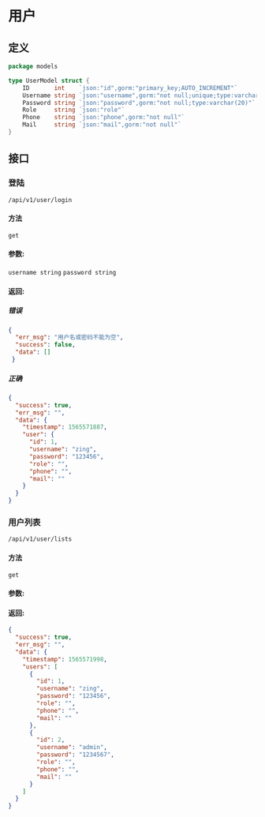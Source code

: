 # 用户

## 定义
```go
package models

type UserModel struct {
	ID       int    `json:"id",gorm:"primary_key;AUTO_INCREMENT"`
	Username string `json:"username",gorm:"not null;unique;type:varchar(30)"`
	Password string `json:"password",gorm:"not null;type:varchar(20)"`
	Role     string `json:"role"`
	Phone    string `json:"phone",gorm:"not null"`
	Mail     string `json:"mail",gorm:"not null"`
}
```

## 接口 

### 登陆
`/api/v1/user/login`

#### 方法
`get`

#### 参数:  
`username string`
`password string`

#### 返回:

##### 错误
```json
{
  "err_msg": "用户名或密码不能为空",
  "success": false,
  "data": []
 }
```
##### 正确
```json
{
  "success": true,
  "err_msg": "",
  "data": {
    "timestamp": 1565571887,
    "user": {
      "id": 1,
      "username": "zing",
      "password": "123456",
      "role": "",
      "phone": "",
      "mail": ""
    }
  }
}
```

### 用户列表
`/api/v1/user/lists`

#### 方法
`get`

#### 参数:  

#### 返回:

```json
{
  "success": true,
  "err_msg": "",
  "data": {
    "timestamp": 1565571998,
    "users": [
      {
        "id": 1,
        "username": "zing",
        "password": "123456",
        "role": "",
        "phone": "",
        "mail": ""
      },
      {
        "id": 2,
        "username": "admin",
        "password": "1234567",
        "role": "",
        "phone": "",
        "mail": ""
      }
    ]
  }
}
```
